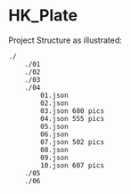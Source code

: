 # HK_Plate

Project Structure as illustrated:

    ./
        ./01
        ./02
        ./03
        ./04
            01.json
            02.json
            03.json 680 pics
            04.json 555 pics
            05.json 
            06.json
            07.json 502 pics
            08.json
            09.json
            10.json 607 pics
        ./05
        ./06

